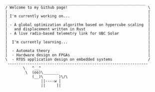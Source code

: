``` 
 ______________________________________________________________
/ Welcome to my Github page!                                    \
|                                                               |
| I'm currently working on...                                   |
|                                                               |
| - A global optimization algorithm based on hypercube scaling  |
|   and displacement written in Rust                            |
| - A live radio-based telemetry link for UBC Solar             |
|                                                               |
|  I'm currently learning...                                    |    
|                                                               |
|  - Automata theory                                            |
|  - Hardware design on FPGAs                                   |
\  - RTOS application design on embedded systems                /
 ---------------------------------------------------------------
        \   ^__^
         \  (oo)\_______
            (__)\       )\/\
                ||----w |
                ||     ||
```

<!--
**mihirnimgade/mihirnimgade** is a ✨ _special_ ✨ repository because its `README.md` (this file) appears on your GitHub profile.

Here are some ideas to get you started:

- 🔭 I’m currently working on ...

- A global optimization algorithm based on hypercube scaling and displacement written in Rust
- A live radio-based telemetry system for UBC Solar

- 🌱 I’m currently learning ...

- Automata theory
- Hardware design on FPGAs
- RTOS application design on embedded systems

- 👯 I’m looking to collaborate on ...
- 🤔 I’m looking for help with ...
- 💬 Ask me about ...
- 📫 How to reach me: ...

Email: mihir.nim@outlook.com

- 😄 Pronouns: ...
- ⚡ Fun fact: ...
-->
